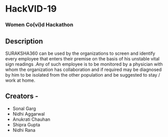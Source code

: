 # HackVID-19
### Women Co(vi)d Hackathon 

## Description

SURAKSHA360 can be used by the organizations to screen and identify every employee that enters their premise on the basis of his unstable vital sign readings .Any of such employee is to be monitored by a physician with whom the organization has collaboration and if required may be diagnosed by him to be isolated from the other population and be suggested to stay / work at home.

## Creators -
* Sonal Garg
* Nidhi Aggarwal
* Anukrati Chauhan
* Shipra Gupta
* Nidhi Rana

